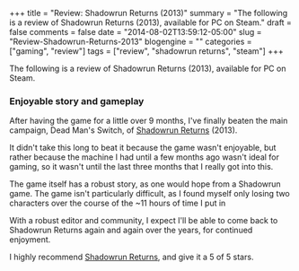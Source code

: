 +++
title = "Review: Shadowrun Returns (2013)"
summary = "The following is a review of Shadowrun Returns (2013), available for PC on Steam."
draft = false
comments = false
date = "2014-08-02T13:59:12-05:00"
slug = "Review-Shadowrun-Returns-2013"
blogengine = ""
categories = ["gaming", "review"]
tags = ["review", "shadowrun returns", "steam"]
+++

<div class="note"><p>The following is a review of Shadowrun Returns (2013), available for PC on Steam.</p></div>

<h3>Enjoyable story and gameplay</h3>

<p>After having the game for a little over 9 months, I've finally beaten the main campaign, Dead Man's Switch, of <a href="http://store.steampowered.com/app/234650/">Shadowrun Returns</a> (2013).</p>

<p>It didn't take this long to beat it because the game wasn't enjoyable, but rather because the machine I had until a few months ago wasn't ideal for gaming, so it wasn't until the last three months that I really got into this.</p>

<p>The game itself has a robust story, as one would hope from a Shadowrun game. The game isn't particularly difficult, as I found myself only losing two characters over the course of the ~11 hours of time I put in</p>

<p>With a robust editor and community, I expect I'll be able to come back to Shadowrun Returns again and again over the years, for continued enjoyment.</p>

<p>I highly recommend <a href="http://store.steampowered.com/app/234650/">Shadowrun Returns</a>, and give it a 5 of 5 stars.</p>
